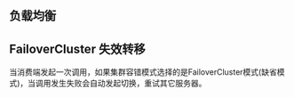 ## 负载均衡

## FailoverCluster 失效转移
当消费端发起一次调用，如果集群容错模式选择的是FailoverCluster模式(缺省模式)，当调用发生失败会自动发起切换，重试其它服务器。